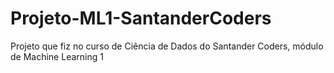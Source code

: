 # Projeto-ML1-SantanderCoders
Projeto que fiz no curso de  Ciência de Dados  do Santander Coders, módulo de Machine Learning 1

